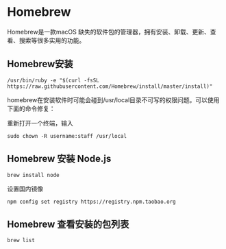 # Homebrew
Homebrew是一款macOS 缺失的软件包的管理器，拥有安装、卸载、更新、查看、搜索等很多实用的功能。


## Homebrew安装
```
/usr/bin/ruby -e "$(curl -fsSL https://raw.githubusercontent.com/Homebrew/install/master/install)"

```

homebrew在安装软件时可能会碰到/usr/local目录不可写的权限问题。可以使用下面的命令修复：

重新打开一个终端，输入

```
sudo chown -R username:staff /usr/local

```

## Homebrew 安装 Node.js
```
brew install node

```
设置国内镜像

```
npm config set registry https://registry.npm.taobao.org 
```

## Homebrew 查看安装的包列表
```
brew list
```


